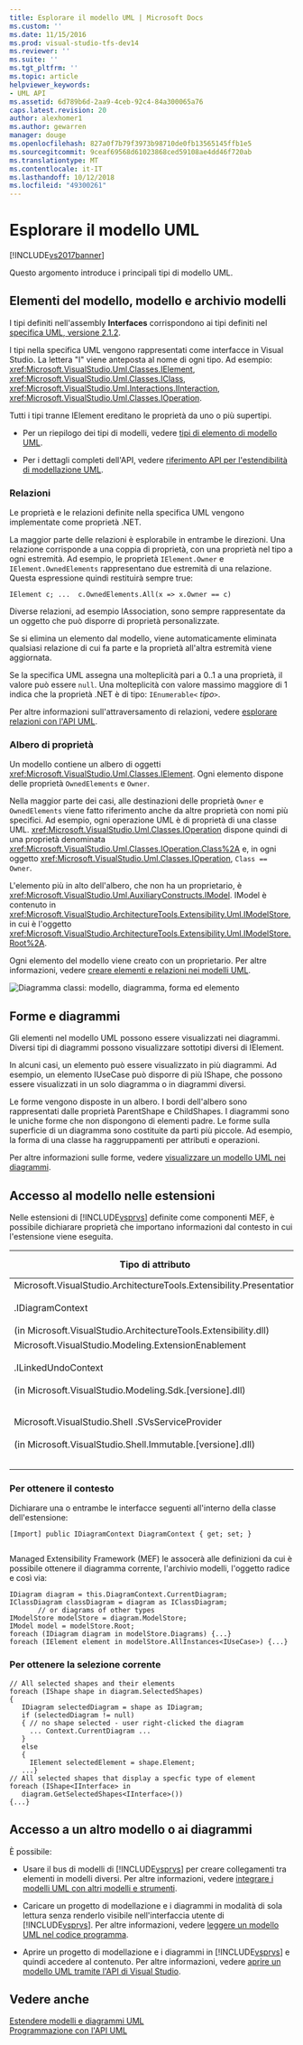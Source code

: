 ```yaml
---
title: Esplorare il modello UML | Microsoft Docs
ms.custom: ''
ms.date: 11/15/2016
ms.prod: visual-studio-tfs-dev14
ms.reviewer: ''
ms.suite: ''
ms.tgt_pltfrm: ''
ms.topic: article
helpviewer_keywords:
- UML API
ms.assetid: 6d789b6d-2aa9-4ceb-92c4-84a300065a76
caps.latest.revision: 20
author: alexhomer1
ms.author: gewarren
manager: douge
ms.openlocfilehash: 827a0f7b79f3973b98710de0fb13565145ffb1e5
ms.sourcegitcommit: 9ceaf69568d61023868ced59108ae4dd46f720ab
ms.translationtype: MT
ms.contentlocale: it-IT
ms.lasthandoff: 10/12/2018
ms.locfileid: "49300261"
---
```

# <a name="navigate-the-uml-model"></a>Esplorare il modello UML
[!INCLUDE[vs2017banner](../includes/vs2017banner.md)]

Questo argomento introduce i principali tipi di modello UML.  
  
## <a name="the-model-elements-model-and-model-store"></a>Elementi del modello, modello e archivio modelli  
 I tipi definiti nell'assembly **Interfaces** corrispondono ai tipi definiti nel [specifica UML, versione 2.1.2](http://www.omg.org/spec/UML/2.1.2/Superstructure/PDF/).  
  
 I tipi nella specifica UML vengono rappresentati come interfacce in Visual Studio. La lettera "I" viene anteposta al nome di ogni tipo. Ad esempio: <xref:Microsoft.VisualStudio.Uml.Classes.IElement>, <xref:Microsoft.VisualStudio.Uml.Classes.IClass>, <xref:Microsoft.VisualStudio.Uml.Interactions.IInteraction>, <xref:Microsoft.VisualStudio.Uml.Classes.IOperation>.  
  
 Tutti i tipi tranne IElement ereditano le proprietà da uno o più supertipi.  
  
-   Per un riepilogo dei tipi di modelli, vedere [tipi di elemento di modello UML](../modeling/uml-model-element-types.md).  
  
-   Per i dettagli completi dell'API, vedere [riferimento API per l'estendibilità di modellazione UML](../modeling/api-reference-for-uml-modeling-extensibility.md).  
  
### <a name="relationships"></a>Relazioni  
 Le proprietà e le relazioni definite nella specifica UML vengono implementate come proprietà .NET.  
  
 La maggior parte delle relazioni è esplorabile in entrambe le direzioni. Una relazione corrisponde a una coppia di proprietà, con una proprietà nel tipo a ogni estremità. Ad esempio, le proprietà `IElement.Owner` e `IElement.OwnedElements` rappresentano due estremità di una relazione. Questa espressione quindi restituirà sempre true:  
  
 `IElement c; ...  c.OwnedElements.All(x => x.Owner == c)`  
  
 Diverse relazioni, ad esempio IAssociation, sono sempre rappresentate da un oggetto che può disporre di proprietà personalizzate.  
  
 Se si elimina un elemento dal modello, viene automaticamente eliminata qualsiasi relazione di cui fa parte e la proprietà all'altra estremità viene aggiornata.  
  
 Se la specifica UML assegna una molteplicità pari a 0..1 a una proprietà, il valore può essere `null`. Una molteplicità con valore massimo maggiore di 1 indica che la proprietà .NET è di tipo: `IEnumerable<` *tipo*`>`.  
  
 Per altre informazioni sull'attraversamento di relazioni, vedere [esplorare relazioni con l'API UML](../modeling/navigate-relationships-with-the-uml-api.md).  
  
### <a name="the-ownership-tree"></a>Albero di proprietà  
 Un modello contiene un albero di oggetti <xref:Microsoft.VisualStudio.Uml.Classes.IElement>. Ogni elemento dispone delle proprietà `OwnedElements` e `Owner`.  
  
 Nella maggior parte dei casi, alle destinazioni delle proprietà `Owner` e `OwnedElements` viene fatto riferimento anche da altre proprietà con nomi più specifici. Ad esempio, ogni operazione UML è di proprietà di una classe UML. <xref:Microsoft.VisualStudio.Uml.Classes.IOperation> dispone quindi di una proprietà denominata <xref:Microsoft.VisualStudio.Uml.Classes.IOperation.Class%2A> e, in ogni oggetto <xref:Microsoft.VisualStudio.Uml.Classes.IOperation>, `Class == Owner`.  
  
 L'elemento più in alto dell'albero, che non ha un proprietario, è <xref:Microsoft.VisualStudio.Uml.AuxiliaryConstructs.IModel>. IModel è contenuto in <xref:Microsoft.VisualStudio.ArchitectureTools.Extensibility.Uml.IModelStore>, in cui è l'oggetto <xref:Microsoft.VisualStudio.ArchitectureTools.Extensibility.Uml.IModelStore.Root%2A>.  
  
 Ogni elemento del modello viene creato con un proprietario. Per altre informazioni, vedere [creare elementi e relazioni nei modelli UML](../modeling/create-elements-and-relationships-in-uml-models.md).  
  
 ![Diagramma classi: modello, diagramma, forma ed elemento](../modeling/media/uml-mm1.png "UML_MM1")  
  
## <a name="shapes-and-diagrams"></a>Forme e diagrammi  
 Gli elementi nel modello UML possono essere visualizzati nei diagrammi. Diversi tipi di diagrammi possono visualizzare sottotipi diversi di IElement.  
  
 In alcuni casi, un elemento può essere visualizzato in più diagrammi. Ad esempio, un elemento IUseCase può disporre di più IShape, che possono essere visualizzati in un solo diagramma o in diagrammi diversi.  
  
 Le forme vengono disposte in un albero. I bordi dell'albero sono rappresentati dalle proprietà ParentShape e ChildShapes. I diagrammi sono le uniche forme che non dispongono di elementi padre. Le forme sulla superficie di un diagramma sono costituite da parti più piccole. Ad esempio, la forma di una classe ha raggruppamenti per attributi e operazioni.  
  
 Per altre informazioni sulle forme, vedere [visualizzare un modello UML nei diagrammi](../modeling/display-a-uml-model-on-diagrams.md).  
  
## <a name="access-to-the-model-in-extensions"></a>Accesso al modello nelle estensioni  
 Nelle estensioni di [!INCLUDE[vsprvs](../includes/vsprvs-md.md)] definite come componenti MEF, è possibile dichiarare proprietà che importano informazioni dal contesto in cui l'estensione viene eseguita.  
  
|Tipo di attributo|A cosa consente di accedere|Ulteriori informazioni|  
|--------------------|----------------------------------|----------------------|  
|Microsoft.VisualStudio.ArchitectureTools.Extensibility.Presentation<br /><br /> .IDiagramContext<br /><br /> (in Microsoft.VisualStudio.ArchitectureTools.Extensibility.dll)|Il diagramma con stato attivo corrente.|[Definire un comando di menu in un diagramma di modellazione](../modeling/define-a-menu-command-on-a-modeling-diagram.md)|  
|Microsoft.VisualStudio.Modeling.ExtensionEnablement<br /><br /> .ILinkedUndoContext<br /><br /> (in Microsoft.VisualStudio.Modeling.Sdk.[versione].dll)|Consente di raggruppare le modifiche in transazioni.|[Collegare aggiornamenti di modelli UML tramite transazioni](../modeling/link-uml-model-updates-by-using-transactions.md)|  
|Microsoft.VisualStudio.Shell .SVsServiceProvider<br /><br /> (in Microsoft.VisualStudio.Shell.Immutable.[versione].dll)|[!INCLUDE[vsprvs](../includes/vsprvs-md.md)] host, da cui è possibile accedere a file, progetti e altri aspetti.|[Aprire un modello UML tramite l'API di Visual Studio](../modeling/open-a-uml-model-by-using-the-visual-studio-api.md)|  
  
### <a name="to-get-the-context"></a>Per ottenere il contesto  
 Dichiarare una o entrambe le interfacce seguenti all'interno della classe dell'estensione:  
  
```  
[Import] public IDiagramContext DiagramContext { get; set; }  
  
```  
  
 Managed Extensibility Framework (MEF) le assocerà alle definizioni da cui è possibile ottenere il diagramma corrente, l'archivio modelli, l'oggetto radice e così via:  
  
```  
IDiagram diagram = this.DiagramContext.CurrentDiagram;  
IClassDiagram classDiagram = diagram as IClassDiagram;  
       // or diagrams of other types  
IModelStore modelStore = diagram.ModelStore;  
IModel model = modelStore.Root;  
foreach (IDiagram diagram in modelStore.Diagrams) {...}  
foreach (IElement element in modelStore.AllInstances<IUseCase>) {...}  
```  
  
### <a name="to-get-the-current-selection"></a>Per ottenere la selezione corrente  
  
```  
// All selected shapes and their elements  
foreach (IShape shape in diagram.SelectedShapes)  
{    
   IDiagram selectedDiagram = shape as IDiagram;  
   if (selectedDiagram != null)  
   { // no shape selected - user right-clicked the diagram  
     ... Context.CurrentDiagram ...  
   }  
   else  
   {  
     IElement selectedElement = shape.Element;  
   ...}  
// All selected shapes that display a specfic type of element  
foreach (IShape<IInterface> in   
   diagram.GetSelectedShapes<IInterface>())   
{...}  
```  
  
## <a name="accessing-another-model-or-diagrams"></a>Accesso a un altro modello o ai diagrammi  
 È possibile:  
  
-   Usare il bus di modelli di [!INCLUDE[vsprvs](../includes/vsprvs-md.md)] per creare collegamenti tra elementi in modelli diversi. Per altre informazioni, vedere [integrare i modelli UML con altri modelli e strumenti](../modeling/integrate-uml-models-with-other-models-and-tools.md).  
  
-   Caricare un progetto di modellazione e i diagrammi in modalità di sola lettura senza renderlo visibile nell'interfaccia utente di [!INCLUDE[vsprvs](../includes/vsprvs-md.md)]. Per altre informazioni, vedere [leggere un modello UML nel codice programma](../modeling/read-a-uml-model-in-program-code.md).  
  
-   Aprire un progetto di modellazione e i diagrammi in [!INCLUDE[vsprvs](../includes/vsprvs-md.md)] e quindi accedere al contenuto. Per altre informazioni, vedere [aprire un modello UML tramite l'API di Visual Studio](../modeling/open-a-uml-model-by-using-the-visual-studio-api.md).  
  
## <a name="see-also"></a>Vedere anche  
 [Estendere modelli e diagrammi UML](../modeling/extend-uml-models-and-diagrams.md)   
 [Programmazione con l'API UML](../modeling/programming-with-the-uml-api.md)



